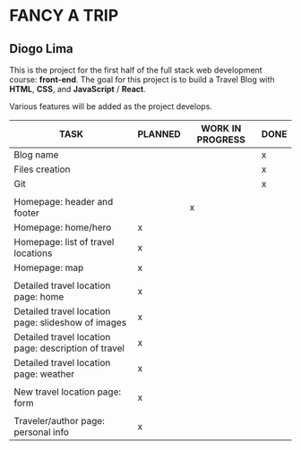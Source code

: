 # FANCY A TRIP
## Diogo Lima

This is the project for the first half of the full stack web development course: **front-end**.
The goal for this project is to build a Travel Blog with **HTML**, **CSS**, and **JavaScript** / **React**.

Various features will be added as the project develops.

|TASK|PLANNED|WORK IN PROGRESS|DONE
|-|-|-|-|
|Blog name| | | x |
|Files creation| | | x |
|Git| | | x |
| |
|Homepage: header and footer| | x | |
|Homepage: home/hero| x | | |
|Homepage: list of travel locations| x | | |
|Homepage: map| x | | |
| |
|Detailed travel location page: home| x | | |
|Detailed travel location page: slideshow of images| x | | |
|Detailed travel location page: description of travel| x | | |
|Detailed travel location page: weather| x | | |
| |
|New travel location page: form| x | | |
| |
|Traveler/author page: personal info| x | | |